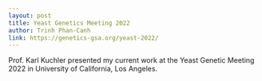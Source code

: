 ```yaml
---
layout: post
title: Yeast Genetics Meeting 2022
author: Trinh Phan-Canh
link: https://genetics-gsa.org/yeast-2022/
---
```


Prof. Karl Kuchler presented my current work at the Yeast Genetic Meeting 2022 in University of California, Los Angeles.
